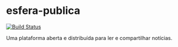 # esfera-publica
[![Build Status](https://travis-ci.org/solucoes-web/esfera-publica.svg?branch=master)](https://travis-ci.org/solucoes-web/esfera-publica)

Uma plataforma aberta e distribuída para ler e compartilhar notícias.
